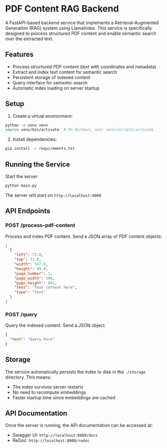 # PDF Content RAG Backend

A FastAPI-based backend service that implements a Retrieval-Augmented Generation (RAG) system using LlamaIndex. This service is specifically designed to process structured PDF content and enable semantic search over the extracted text.

## Features

- Process structured PDF content (text with coordinates and metadata)
- Extract and index text content for semantic search
- Persistent storage of indexed content
- Query interface for semantic search
- Automatic index loading on server startup

## Setup

1. Create a virtual environment:
```bash
python -m venv venv
source venv/bin/activate  # On Windows, use: venv\Scripts\activate
```

2. Install dependencies:
```bash
pip install -r requirements.txt
```

## Running the Service

Start the server:
```bash
python main.py
```

The server will start on `http://localhost:8000`

## API Endpoints

### POST /process-pdf-content
Process and index PDF content. Send a JSON array of PDF content objects:
```json
[
  {
    "left": 72.0,
    "top": 73.0,
    "width": 347.0,
    "height": 99.0,
    "page_number": 1,
    "page_width": 596,
    "page_height": 842,
    "text": "Text content here",
    "type": "Text"
  }
]
```

### POST /query
Query the indexed content. Send a JSON object:
```json
{
  "text": "Query here"
}
```

## Storage

The service automatically persists the index to disk in the `./storage` directory. This means:
- The index survives server restarts
- No need to recompute embeddings
- Faster startup time since embeddings are cached

## API Documentation

Once the server is running, the API documentation can be accessed at:
- Swagger UI: `http://localhost:8000/docs`
- ReDoc: `http://localhost:8000/redoc` 